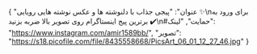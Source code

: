 {
  "عنوان": "پیجی جذاب با دلنوشته ها و عکس نوشته هایی رویایی ✨\nبرای ورود به برترین پیج اینستاگرام روی تصویر بالا ضربه بزنید ✔️\n#حمایت",
  "لینک": "https://www.instagram.com/amir1589bb/",
  "تصویر": "https://s18.picofile.com/file/8435558668/PicsArt_06_01_12_27_46.jpg"
}
